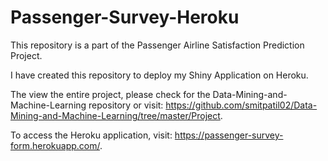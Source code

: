 # Passenger-Survey-Heroku
This repository is a part of the Passenger Airline Satisfaction Prediction Project.

I have created this repository to deploy my Shiny Application on Heroku.

The view the entire project, please check for the Data-Mining-and-Machine-Learning repository or visit: https://github.com/smitpatil02/Data-Mining-and-Machine-Learning/tree/master/Project.

To access the Heroku application, visit: https://passenger-survey-form.herokuapp.com/.


